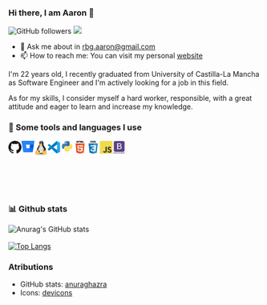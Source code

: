 ### Hi there, I am Aaron 👋

![GitHub followers](https://img.shields.io/github/followers/AaronRBG?label=Follow&style=social) 
![](https://visitor-badge.glitch.me/badge?page_id=AaronRBG.AaronRBG)

- 💬 Ask me about in rbg.aaron@gmail.com
- 📫 How to reach me: You can visit my personal [website](https://AaronRBG.github.io/ "Aarón Rodríguez-Barbero González")

I'm 22 years old, I recently graduated from University of Castilla-La Mancha as Software Engineer and I'm actively looking for a job in this field.

As for my skills, I consider myself a hard worker, responsible, with a great attitude and eager to learn and increase my knowledge. 

### 🚀 Some tools and languages I use

<img align="left" alt="Github" width="26px" src="icons/github.png"/>

<img align="left" alt="Bitbucket" width="26px" src="icons/bitbucket.svg"/>

<img align="left" alt="Linux" width="26px" src="icons/linux-tux.svg"/>

<img align="left" alt="Visual Studio Code" width="26px" src="icons/vscode.png"/>

<img align="left" alt="Python" width="26px" src="icons/python-original.svg"/>

<img align="left" alt="HTML" width="26px" src="icons/html5-original-wordmark.svg"/>

<img align="left" alt="CSS" width="26px" src="icons/css3-original-wordmark.svg"/>

<img align="left" alt="JavaScript" width="26px" src="icons/javascript-original.svg"/>

<img align="left" alt="Bootstrap" width="26px" src="icons/bootstrap-plain-wordmark.svg"/>

<br></br>
<br></br>
<br></br>

### 📊 Github stats
![Anurag's GitHub stats](https://github-readme-stats.vercel.app/api?username=AaronRBG&show_icons=true&theme=dracula)
<br></br>
[![Top Langs](https://github-readme-stats.vercel.app/api/top-langs/?username=AaronRBG&langs_count=10&layout=compact&theme=dracula)](https://github.com/AaronRBG/github-readme-stats)

### Atributions
- GitHub stats: [anuraghazra](https://github.com/anuraghazra/github-readme-stats)
- Icons: [devicons](https://github.com/devicons/devicon)
